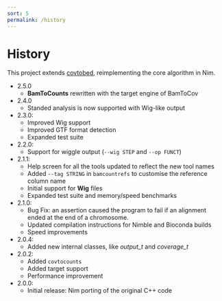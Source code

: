 ```yaml
---
sort: 5
permalink: /history
---
```

# History

This project extends [covtobed](https://github.com/telatin/covtobed),
reimplementing the core algorithm in Nim.

* 2.5.0
  * **BamToCounts** rewritten with the target engine of BamToCov
* 2.4.0
  * Standed analysis is now supported with Wig-like output 
* 2.3.0:
  * Improved Wig support
  * Improved GTF format detection
  * Expanded test suite
* 2.2.0:
  * Support for wiggle output (`--wig STEP` and `--op FUNCT`)
* 2.1.1:
  * Help screen for all the tools updated to reflect the new tool names
  * Added `--tag STRING` in `bamcountrefs` to customise the reference column name
  * Initial support for **Wig** files
  * Expanded test suite and memory/speed benchmarks
* 2.1.0:
  * Bug Fix: an assertion caused the program to fail if an alignment ended at the end of a chromosome.
  * Updated compilation instructions for Nimble and Bioconda builds
  * Speed improvements
* 2.0.4:
  * Added new internal classes, like _output\_t_ and _coverage\_t_
* 2.0.2:
  * Added `covtocounts`
  * Added target support
  * Performance improvement
* 2.0.0:
  * Initial release: Nim porting of the original C++ code
